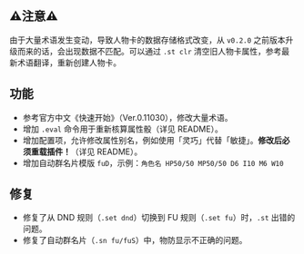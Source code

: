 ## ⚠️注意⚠️

由于大量术语发生变动，导致人物卡的数据存储格式改变，从 `v0.2.0` 之前版本升级而来的话，会出现数据不匹配。可以通过 `.st clr` 清空旧人物卡属性，参考最新术语翻译，重新创建人物卡。

## 功能

- 参考官方中文《快速开始》（Ver.0.11030），修改大量术语。
- 增加 `.eval` 命令用于重新核算属性骰（详见 README）。
- 增加配置项，允许修改属性别名，例如使用「灵巧」代替「敏捷」。**修改后必须重载插件！**（详见 README）。
- 增加自动群名片模版 `fuD`，示例：`角色名 HP50/50 MP50/50 D6 I10 M6 W10`

## 修复

- 修复了从 DND 规则（`.set dnd`）切换到 FU 规则（`.set fu`）时，`.st` 出错的问题。
- 修复了自动群名片（`.sn fu/fuS`）中，物防显示不正确的问题。

